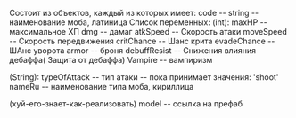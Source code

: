 Состоит из объектов, каждый из которых имеет:
code -- string -- наименование моба, латиница
Список переменных:
(int):
maxHP -- максимальное ХП
dmg -- дамаг
atkSpeed -- Скорость атаки
moveSpeed -- Скорость передвижения
critChance -- Шанс крита
evadeChance -- ШАнс уворота
armor -- броня
debuffResist -- Снижения влияния дебаффа( Защита от дебаффа)
Vampire -- вампиризм

(String):
typeOfAttack -- тип атаки -- пока принимает значения: 'shoot'
nameRu -- наименование типа моба, кириллица

(хуй-его-знает-как-реализовать)
model -- ссылка на префаб